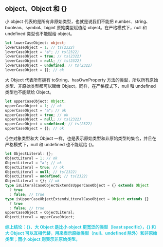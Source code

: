 ## object、Object 和 {}

小 object 代表的是所有非原始类型，也就是说我们不能把 number、string、boolean、symbol、bigint 原始类型赋值给 object。在严格模式下，null 和 undefined 类型也不能赋给 object。

```typescript
let lowerCaseObject: object;
lowerCaseObject = 1; // ts(2322)
lowerCaseObject = "a"; // ts(2322)
lowerCaseObject = true; // ts(2322)
lowerCaseObject = null; // ts(2322)
lowerCaseObject = undefined; // ts(2322)
lowerCaseObject = {}; // ok
```

大 Object 代表所有拥有 toString、hasOwnProperty 方法的类型，所以所有原始类型、非原始类型都可以赋给 Object。同样，在严格模式下，null 和 undefined 类型也不能赋给 Object。

```typescript
let upperCaseObject: Object;
upperCaseObject = 1; // ok
upperCaseObject = "a"; // ok
upperCaseObject = true; // ok
upperCaseObject = null; // ts(2322)
upperCaseObject = undefined; // ts(2322)
upperCaseObject = {}; // ok
```

{}空对象类型和大 Object 一样，也是表示原始类型和非原始类型的集合，并且在严格模式下，null 和 undefined 也不能赋给 {}。

```typescript
let ObjectLiteral: {};
ObjectLiteral = 1; // ok
ObjectLiteral = "a"; // ok
ObjectLiteral = true; // ok
ObjectLiteral = null; // ts(2322)
ObjectLiteral = undefined; // ts(2322)
ObjectLiteral = {}; // ok
type isLiteralCaseObjectExtendsUpperCaseObject = {} extends Object
  ? true
  : false; // true
type isUpperCaseObjectExtendsLiteralCaseObject = Object extends {}
  ? true
  : false; // true
upperCaseObject = ObjectLiteral;
ObjectLiteral = upperCaseObject;
```

<b><font color="#26c6da">综上结论：{}、大 Object 是比小 object 更宽泛的类型（least specific），{} 和大 Object 可以互相代替，用来表示原始类型（null、undefined 除外）和非原始类型；而小 object 则表示非原始类型。</font></b>
